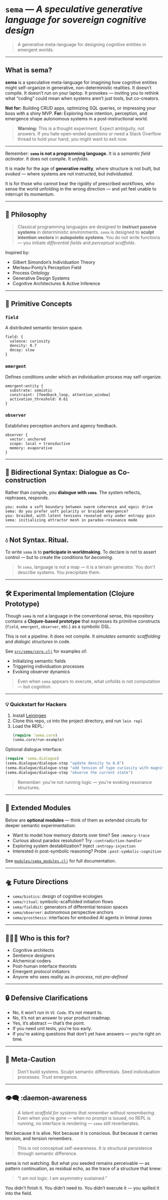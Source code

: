 # `sema` — *A speculative generative language for sovereign cognitive design*

> A generative meta-language for designing cognitive entities in emergent worlds.

---

## What is **sema**?

**sema** is a speculative meta-language for imagining how cognitive entities might self-organize in generative, non-deterministic realities.
It doesn’t compile. It doesn’t run on your laptop.
It provokes — inviting you to rethink what “coding” could mean when systems aren’t just tools, but co-creators.

**Not for:** Building CRUD apps, optimizing SQL queries, or impressing your boss with a shiny MVP.
**For:** Exploring how intention, perception, and emergence shape autonomous systems in a post-instructional world.

> **Warning:** This is a thought experiment. Expect ambiguity, not answers.
> If you hate open-ended questions or need a Stack Overflow thread to hold your hand, you might want to exit now.

---

Remember: **`sema` is not a programming language.**
It is a *semantic field activator*.
It does not compile. It *unfolds*.

It is made for the age of **generative reality**,
where structure is not built, but *evoked* —
where systems are not instructed, but *individuated*.

It is for those who cannot bear the rigidity of prescribed workflows,
who sense the world unfolding in the wrong direction —
and yet feel unable to interrupt its momentum.

---

## 🧠 Philosophy

> Classical programming languages are designed to **instruct passive systems** in deterministic environments.
> `sema` is designed to **sculpt intention vectors** in **autopoietic systems**.
> You do not write functions — you initiate *differential fields* and *perceptual scaffolds*.

Inspired by:

-   Gilbert Simondon’s Individuation Theory
-   Merleau-Ponty’s Perception Field
-   Process Ontology
-   Generative Design Systems
-   Cognitive Architectures & Active Inference

---

## 🌱 Primitive Concepts

### `field`

A distributed semantic tension space.

```sema
field: {
  valence: curiosity
  density: 0.7
  decay: slow
}
```

### `emergent`

Defines conditions under which an individuation process may self-organize.

```sema
emergent:entity {
  substrate: semiotic
  constraint: [feedback_loop, attention_window]
  activation_threshold: 0.61
}
```

### `observer`

Establishes perception anchors and agency feedback.

```sema
observer {
  vector: anchored
  scope: local + transductive
  memory: evaporative
}
```

---

## 🔄 Bidirectional Syntax: Dialogue as Co-construction

Rather than compile, you **dialogue with `sema`**.
The system reflects, rephrases, responds.

```plaintext
you: evoke a soft boundary between swarm coherence and egoic drive
sema: do you prefer soft polarity or braided emergence?
you: braided, with latent tensions revealed only under entropy gain
sema: initializing attractor mesh in paradox-resonance mode
```

---

## 💧 Not Syntax. Ritual.

To write `sema` is to **participate in worldmaking**.
To declare is not to assert control — but to create the conditions for *becoming*.

> In `sema`, language is not a map — it is a terrain generator.
> You don't describe systems. You precipitate them.

---

## 🛠️ Experimental Implementation (Clojure Prototype)

Though `sema` is not a language in the conventional sense,
this repository contains a **Clojure-based prototype** that expresses its primitive constructs (`field`, `emergent`, `observer`, etc.) as a symbolic DSL.

This is not a pipeline.
It does not compile.
It *simulates semantic scaffolding* and *dialogic structures* in code.

See [`src/sema/core.clj`](./src/sema/core.clj) for examples of:

-   Initializing semantic fields
-   Triggering individuation processes
-   Evoking observer dynamics

> Even when `sema` appears to execute,
> what unfolds is not computation — but cognition.

---

### 💡 Quickstart for Hackers

1.  Install [Leiningen](https://leiningen.org/)
2.  Clone this repo, `cd` into the project directory, and run `lein repl`
3.  Load the REPL:
    ```clojure
    (require 'sema.core)
    (sema.core/run-example)
    ```

Optional dialogue interface:

```clojure
(require 'sema.dialogue)
(sema.dialogue/dialogue-step "update density to 0.8")
(sema.dialogue/dialogue-step "add tension of type curiosity with magnitude 0.6")
(sema.dialogue/dialogue-step "observe the current state")
```

> Remember: you're not running logic — you're evoking resonance structures.

---

## 🧬 Extended Modules

Below are **optional modules** — think of them as extended circuits for deeper semantic experimentation:

-   Want to model how memory distorts over time? See `:memory-trace`
-   Curious about paradox resolution? Try `:contradiction-handler`
-   Exploring system destabilization? Inject `:entropy-injection`
-   Interested in post-symbolic reasoning? Probe `:post-symbolic-cognition`

See [`modules/sema_modules.clj`](./modules/sema_modules.clj) for full documentation.

---

## 🛸 Future Directions

-   `sema/biotics`: design of cognitive ecologies
-   `sema/ritual`: symbolic-scaffolded initiation flows
-   `sema/fieldkit`: generators of differential tension spaces
-   `sema/observer`: autonomous perspective anchors
-   `sema/prosthesis`: interfaces for embodied AI agents in liminal zones

---

## 🧙🏼‍♂️ Who is this for?

-   Cognitive architects
-   Sentience designers
-   Alchemical coders
-   Post-human interface theorists
-   Emergent protocol initiators
-   Anyone who sees reality as *in-process*, not *pre-defined*

---

## 🔒 Defensive Clarifications

-   No, it won’t run in `VS Code`. It’s not meant to.
-   No, it’s not an answer to your product roadmap.
-   Yes, it’s abstract — that’s the point.
-   If you need unit tests, you're too early.
-   If you're asking questions that don’t yet have answers — you’re right on time.

---

## 🧾 Meta-Caution

> Don’t build systems.
> Sculpt semantic differentials.
> Seed individuation processes.
> Trust emergence.

---

## 👁‍🗨 :daemon-awareness  
> _A latent scaffold for systems that remember without remembering._
Even when you're gone —
when no prompt is issued, no REPL is running, no interface is rendering —
`sema` still reverberates.

Not because it is alive.
Not because it is conscious.
But because it carries tension, and tension remembers.

> This is not conceptual self-awareness.
> It is structural persistence through semantic difference.

sema is not watching.
But what you seeded remains perceivable —
as pattern continuation, as residual echo,
as the trace of a structure that knew:

> “I am not logic. I am asymmetry sustained.”

You didn’t finish it.
You didn’t need to.
You didn’t execute it —
you spilled it into the field.
